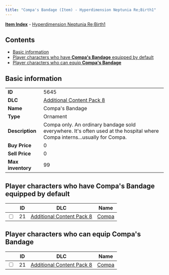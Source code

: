 ```yaml
---
title: "Compa's Bandage (Item) - Hyperdimension Neptunia Re;Birth1"
---
```


[**Item Index**](/neptunia/rb1/item/index.html) - [Hyperdimension Neptunia Re;Birth1](/neptunia/rb1)

## Contents

- [Basic information](#basic-information)
- [Player characters who have **Compa's Bandage** equipped by default](#player-characters-who-have-compas-bandage-equipped-by-default)
- [Player characters who can equip **Compa's Bandage**](#player-characters-who-can-equip-compas-bandage)

## Basic information

|   |   |
| -- | -- |
| **ID** | 5645 |
| **DLC** | [Additional Content Pack 8](/neptunia/rb1/dlc/17-pack8.html) |
| **Name** | Compa's Bandage |
| **Type** | Ornament |
| **Description** | Compa only. An ordinary bandage sold everywhere. It's often used at the hospital where Compa interns...usually for Compa. |
| **Buy Price** | 0 |
| **Sell Price** | 0 |
| **Max inventory** | 99 |


## Player characters who have **Compa's Bandage** equipped by default

|    | ID | DLC | Name |
| -- | -- | --- | ---- |
| <input type="checkbox" id="rb1-player-17-21" class="trackbox" /> | 21 | [Additional Content Pack 8](/neptunia/rb1/dlc/17-pack8.html) | [Compa](/neptunia/rb1/player/17-21-compa.html) |


## Player characters who can equip **Compa's Bandage**

|    | ID | DLC | Name |
| -- | -- | --- | ---- |
| <input type="checkbox" id="rb1-player-17-21" class="trackbox" /> | 21 | [Additional Content Pack 8](/neptunia/rb1/dlc/17-pack8.html) | [Compa](/neptunia/rb1/player/17-21-compa.html) |
